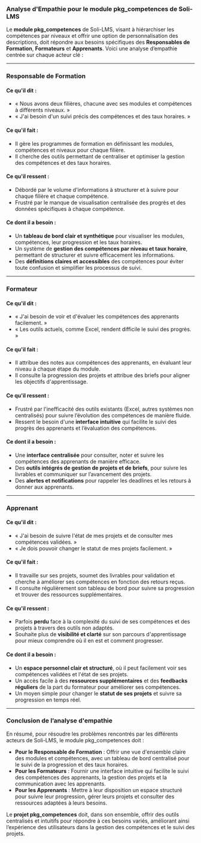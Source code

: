 ### **Analyse d'Empathie pour le module pkg_competences de Soli-LMS**

Le **module pkg_competences** de Soli-LMS, visant à hiérarchiser les compétences par niveaux et offrir une option de personnalisation des descriptions, doit répondre aux besoins spécifiques des **Responsables de Formation**, **Formateurs** et **Apprenants**. Voici une analyse d’empathie centrée sur chaque acteur clé :

---

### **Responsable de Formation**

#### **Ce qu'il dit** :
- « Nous avons deux filières, chacune avec ses modules et compétences à différents niveaux. »
- « J'ai besoin d'un suivi précis des compétences et des taux horaires. »

#### **Ce qu'il fait** :
- Il gère les programmes de formation en définissant les modules, compétences et niveaux pour chaque filière.
- Il cherche des outils permettant de centraliser et optimiser la gestion des compétences et des taux horaires.

#### **Ce qu'il ressent** :
- Débordé par le volume d'informations à structurer et à suivre pour chaque filière et chaque compétence.
- Frustré par le manque de visualisation centralisée des progrès et des données spécifiques à chaque compétence.

#### **Ce dont il a besoin** :
- Un **tableau de bord clair et synthétique** pour visualiser les modules, compétences, leur progression et les taux horaires.
- Un système de **gestion des compétences par niveau et taux horaire**, permettant de structurer et suivre efficacement les informations.
- Des **définitions claires et accessibles** des compétences pour éviter toute confusion et simplifier les processus de suivi.

---

### **Formateur**

#### **Ce qu'il dit** :
- « J'ai besoin de voir et d'évaluer les compétences des apprenants facilement. »
- « Les outils actuels, comme Excel, rendent difficile le suivi des progrès. »

#### **Ce qu'il fait** :
- Il attribue des notes aux compétences des apprenants, en évaluant leur niveau à chaque étape du module.
- Il consulte la progression des projets et attribue des briefs pour aligner les objectifs d'apprentissage.

#### **Ce qu'il ressent** :
- Frustré par l'inefficacité des outils existants (Excel, autres systèmes non centralisés) pour suivre l’évolution des compétences de manière fluide.
- Ressent le besoin d'une **interface intuitive** qui facilite le suivi des progrès des apprenants et l’évaluation des compétences.

#### **Ce dont il a besoin** :
- Une **interface centralisée** pour consulter, noter et suivre les compétences des apprenants de manière efficace.
- Des **outils intégrés de gestion de projets et de briefs**, pour suivre les livrables et communiquer sur l’avancement des projets.
- Des **alertes et notifications** pour rappeler les deadlines et les retours à donner aux apprenants.

---

### **Apprenant**

#### **Ce qu'il dit** :
- « J'ai besoin de suivre l'état de mes projets et de consulter mes compétences validées. »
- « Je dois pouvoir changer le statut de mes projets facilement. »

#### **Ce qu'il fait** :
- Il travaille sur ses projets, soumet des livrables pour validation et cherche à améliorer ses compétences en fonction des retours reçus.
- Il consulte régulièrement son tableau de bord pour suivre sa progression et trouver des ressources supplémentaires.

#### **Ce qu'il ressent** :
- Parfois **perdu** face à la complexité du suivi de ses compétences et des projets à travers des outils non adaptés.
- Souhaite plus de **visibilité et clarté** sur son parcours d'apprentissage pour mieux comprendre où il en est et comment progresser.

#### **Ce dont il a besoin** :
- Un **espace personnel clair et structuré**, où il peut facilement voir ses compétences validées et l'état de ses projets.
- Un accès facile à des **ressources supplémentaires** et des **feedbacks réguliers** de la part du formateur pour améliorer ses compétences.
- Un moyen simple pour changer le **statut de ses projets** et suivre sa progression en temps réel.

---

### **Conclusion de l’analyse d'empathie**

En résumé, pour résoudre les problèmes rencontrés par les différents acteurs de Soli-LMS, le module pkg_competences doit :
- **Pour le Responsable de Formation** : Offrir une vue d'ensemble claire des modules et compétences, avec un tableau de bord centralisé pour le suivi de la progression et des taux horaires.
- **Pour les Formateurs** : Fournir une interface intuitive qui facilite le suivi des compétences des apprenants, la gestion des projets et la communication avec les apprenants.
- **Pour les Apprenants** : Mettre à leur disposition un espace structuré pour suivre leur progression, gérer leurs projets et consulter des ressources adaptées à leurs besoins.

Le **projet pkg_competences** doit, dans son ensemble, offrir des outils centralisés et intuitifs pour répondre à ces besoins variés, améliorant ainsi l’expérience des utilisateurs dans la gestion des compétences et le suivi des projets.